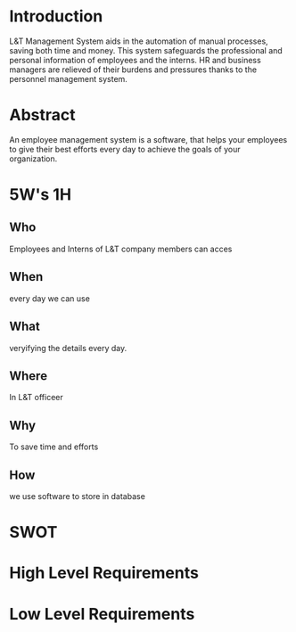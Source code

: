 # Introduction

L&T Management System aids in the automation of manual processes, saving both time and money. This system safeguards the professional and personal information of employees and the interns. HR and business managers are relieved of their burdens and pressures thanks to the personnel management system.

# Abstract

An employee management system is a software, that helps your employees to give their best efforts every day to achieve the goals of your organization.

# 5W's 1H

## Who

Employees and Interns of L&T company members can acces

## When

every day we can use

## What

veryifying the details every day.

## Where

In L&T officeer

## Why

To save time and efforts

## How

we use software to store in database

# SWOT


# High Level Requirements


# Low Level Requirements

